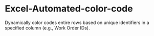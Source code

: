 # Excel-Automated-color-code
Dynamically color codes entire rows based on unique identifiers in a specified column (e.g., Work Order IDs).
